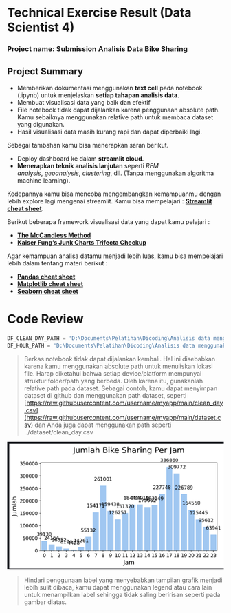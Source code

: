 # Technical Exercise Result (Data Scientist 4)

### Project name: Submission Analisis Data Bike Sharing

## Project Summary

- Memberikan dokumentasi menggunakan **text cell** pada notebook (.ipynb) untuk menjelaskan **setiap tahapan analisis data**.
- Membuat visualisasi data yang baik dan efektif
- File notebook tidak dapat dijalankan karena penggunaan absolute path. Kamu sebaiknya menggunakan relative path untuk membaca dataset yang digunakan.
- Hasil visualisasi data masih kurang rapi dan dapat diperbaiki lagi.

Sebagai tambahan kamu bisa menerapkan saran berikut.

- Deploy dashboard ke dalam **streamlit cloud**.
- **Menerapkan teknik analisis lanjutan** seperti *RFM analysis*, *geoanalysis*, *clustering*, dll. (Tanpa menggunakan algoritma machine learning).

Kedepannya kamu bisa mencoba mengembangkan kemampuanmu dengan lebih explore lagi mengenai streamlit. Kamu bisa mempelajari : **[Streamlit cheat sheet](https://docs.streamlit.io/library/cheatsheet)**.

Berikut beberapa framework visualisasi data yang dapat kamu pelajari :

- **[The McCandless Method](https://www.informationisbeautiful.net/visualizations/what-makes-a-good-data-visualization/)**
- **[Kaiser Fung’s Junk Charts Trifecta Checkup](https://junkcharts.typepad.com/junk_charts/junk-charts-trifecta-checkup-the-definitive-guide.html)**

Agar kemampuan analisa datamu menjadi lebih luas, kamu bisa mempelajari lebih dalam tentang materi berikut :

- **[Pandas cheat sheet](https://pandas.pydata.org/Pandas_Cheat_Sheet.pdf)**
- **[Matplotlib cheat sheet](https://matplotlib.org/cheatsheets/_images/cheatsheets-1.png)**
- **[Seaborn cheat sheet](https://www.kaggle.com/code/themlphdstudent/cheat-sheet-seaborn-charts)**

# Code Review

```python
DF_CLEAN_DAY_PATH = 'D:\Documents\Pelatihan\Dicoding\Analisis data menggunakan python\dataset\clean_day.csv'
DF_HOUR_PATH = 'D:\Documents\Pelatihan\Dicoding\Analisis data menggunakan python\dataset\hour.csv'
```

> Berkas notebook tidak dapat dijalankan kembali.  Hal ini disebabkan karena kamu menggunakan absolute path untuk menuliskan lokasi file. Harap diketahui bahwa setiap device/platform mempunyai struktur folder/path yang berbeda. Oleh karena itu, gunakanlah relative path pada dataset. Sebagai contoh, kamu dapat menyimpan dataset di github dan menggunakan path dataset, seperti [https://raw.githubusercontent.com/username/myapp/main/clean_day.csv](https://raw.githubusercontent.com/username/myapp/main/dataset.csv) dan Anda juga dapat menggunakan path seperti ../dataset/clean_day.csv
> 

![Screenshot 2024-05-08 224225.png](Image/Screenshot_2024-05-08_224225.png)

> Hindari penggunaan label yang menyebabkan tampilan grafik menjadi lebih sulit dibaca, kamu dapat menggunakan legend atau cara lain untuk menampilkan label sehingga tidak saling beririsan seperti pada gambar diatas.
>